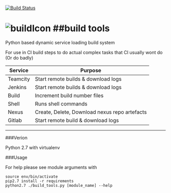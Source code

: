 [![Build Status](https://travis-ci.org/ed11e/build_tools.svg?branch=master)](https://travis-ci.org/ed11e/build_tools)

![buildIcon](http://i.imgur.com/xzrllfC.png)
##build tools
===========

Python based dynamic service loading build system

For use in CI build steps to do actual complex tasks that CI usually wont do (Or do badly)

| Service | Purpose |
|---------|-----------------------------------------------|
| Teamcity| Start remote builds & download logs           |
| Jenkins | Start remote builds & download logs           |
| Build   | Increment build  number files                 |
| Shell   | Runs shell commands                           |
| Nexus   | Create, Delete, Download nexus repo artefacts |
| Gitlab  | Start remote build & download logs            |
---
###Verion

Python 2.7 with virtualenv

###Usage

For help please see module arguments with 

```
source env/bin/activate
pip2.7 install -r requirements
python2.7 ./build_tools.py [module_name] --help

```

